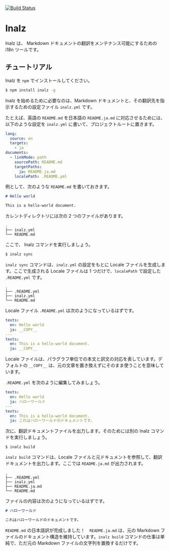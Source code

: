 [![Build Status](https://travis-ci.org/FujiHaruka/inalz.svg?branch=master)](https://travis-ci.org/FujiHaruka/inalz)

# Inalz

Inalz は、 Markdown ドキュメントの翻訳をメンテナンス可能にするための i18n ツールです。

## チュートリアル

Inalz を `npm` でインストールしてください。

```bash
$ npm install inalz -g
```

Inalz を始めるために必要なのは、Markdown ドキュメントと、その翻訳先を指示するための設定ファイル `inalz.yml` です。

たとえば、英語の `README.md` を日本語の `README.ja.md` に対応させるためには、以下のような設定を `inalz.yml` に書いて、プロジェクトルートに置きます。

```yml
lang:
  source: en
  targets:
    - ja
documents:
  - linkMode: path
    sourcePath: README.md
    targetPaths:
      ja: README.ja.md
    localePath: .README.yml
```

例として、次のような `README.md` を書いておきます。

```md
# Hello world

This is a hello-world document.
```


カレントディレクトリには次の 2 つのファイルがあります。

```
.
├── inalz.yml
└── README.md
```

ここで、 Inalz コマンドを実行しましょう。

```bash
$ inalz sync
```

`inalz sync` コマンドは、`inalz.yml` の設定をもとに Locale ファイルを生成します。ここで生成される Locale ファイルは 1 つだけで、`localePath` で設定した `.README.yml` です。

```
.
├── .README.yml
├── inalz.yml
└── README.md
```

Locale ファイル `.README.yml` は次のようになっているはずです。

```yml
texts:
  en: Hello world
  ja: __COPY__
---
texts:
  en: This is a hello-world document.
  ja: __COPY__
```

Locale ファイルは、パラグラフ単位での本文と訳文の対応を表しています。デフォルトの `__COPY__` は、元の文章を置き換えずにそのまま使うことを意味しています。

`.README.yml` を次のように編集してみましょう。

```yml
texts:
  en: Hello world
  ja: ハローワールド
---
texts:
  en: This is a hello-world document.
  ja: これはハローワールドのドキュメントです。
```

次に、翻訳ドキュメントファイルを出力します。そのためには別の Inalz コマンドを実行しましょう。

```
$ inalz build
```

`inalz build` コマンドは、Locale ファイルと元ドキュメントを参照して、翻訳ドキュメントを出力します。ここでは `README.ja.md` が出力されます。

```
.
├── .README.yml
├── inalz.yml
├── README.ja.md
└── README.md
```

ファイルの内容は次のようになっているはずです。

```md
# ハローワールド

これはハローワールドのドキュメントです。
```

`README.md` の日本語訳が完成しました！　`README.ja.md` は、元の Markdown ファイルのドキュメント構造を維持しています。`inalz build` コマンドの仕事は単純で、ただ元の Markdown ファイルの文字列を置換するだけです。

